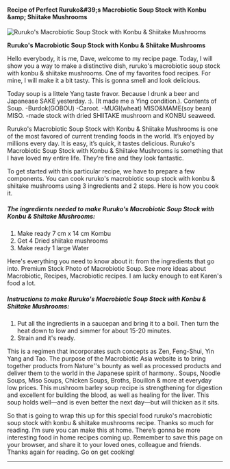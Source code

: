             

#### Recipe of Perfect Ruruko&amp;#39;s Macrobiotic Soup Stock with Konbu &amp;amp; Shiitake Mushrooms

![Ruruko's Macrobiotic Soup Stock with Konbu &amp; Shiitake Mushrooms](https://img-global.cpcdn.com/recipes/5998261973286912/751x532cq70/rurukos-macrobiotic-soup-stock-with-konbu-shiitake-mushrooms-recipe-main-photo.jpg)

**Ruruko's Macrobiotic Soup Stock with Konbu &amp; Shiitake Mushrooms**

Hello everybody, it is me, Dave, welcome to my recipe page. Today, I will show you a way to make a distinctive dish, ruruko's macrobiotic soup stock with konbu & shiitake mushrooms. One of my favorites food recipes. For mine, I will make it a bit tasty. This is gonna smell and look delicious.

Today soup is a littele Yang taste fravor. Because I drunk a beer and Japanease SAKE yesterday. :). (It made me a Ying condition.). Contents of Soup. -Burdok(GOBOU) -Caroot. -MUGI(wheat) MISO&MAME(soy bean) MISO. -made stock with dried SHIITAKE mushroom and KONBU seaweed.

Ruruko's Macrobiotic Soup Stock with Konbu & Shiitake Mushrooms is one of the most favored of current trending foods in the world. It’s enjoyed by millions every day. It is easy, it’s quick, it tastes delicious. Ruruko's Macrobiotic Soup Stock with Konbu & Shiitake Mushrooms is something that I have loved my entire life. They’re fine and they look fantastic.

To get started with this particular recipe, we have to prepare a few components. You can cook ruruko's macrobiotic soup stock with konbu & shiitake mushrooms using 3 ingredients and 2 steps. Here is how you cook it.

##### The ingredients needed to make Ruruko's Macrobiotic Soup Stock with Konbu & Shiitake Mushrooms:

1.  Make ready 7 cm x 14 cm Kombu
2.  Get 4 Dried shiitake mushrooms
3.  Make ready 1 large Water

Here's everything you need to know about it: from the ingredients that go into. Premium Stock Photo of Macrobiotic Soup. See more ideas about Macrobiotic, Recipes, Macrobiotic recipes. I am lucky enough to eat Karen's food a lot.

##### Instructions to make Ruruko's Macrobiotic Soup Stock with Konbu & Shiitake Mushrooms:

1.  Put all the ingredients in a saucepan and bring it to a boil. Then turn the heat down to low and simmer for about 15-20 minutes.
2.  Strain and it's ready.

This is a regimen that incorporates such concepts as Zen, Feng-Shui, Yin Yang and Tao. The purpose of the Macrobiotic Asia website is to bring together products from Nature''s bounty as well as processed products and deliver them to the world in the Japanese spirit of harmony.. Soups, Noodle Soups, Miso Soups, Chicken Soups, Broths, Bouillon & more at everyday low prices. This mushroom barley soup recipe is strengthening for digestion and excellent for building the blood, as well as healing for the liver. This soup holds well—and is even better the next day—but will thicken as it sits.

So that is going to wrap this up for this special food ruruko's macrobiotic soup stock with konbu & shiitake mushrooms recipe. Thanks so much for reading. I’m sure you can make this at home. There’s gonna be more interesting food in home recipes coming up. Remember to save this page on your browser, and share it to your loved ones, colleague and friends. Thanks again for reading. Go on get cooking!

* * *